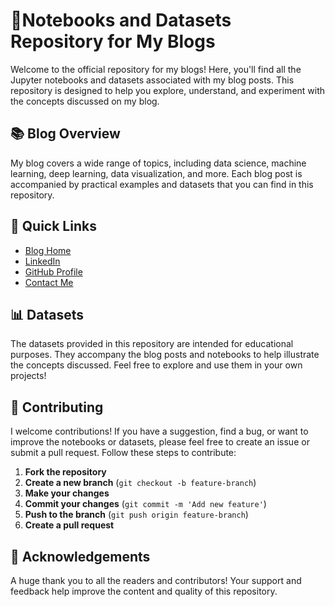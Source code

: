 # 🌟Notebooks and Datasets Repository for My Blogs

Welcome to the official repository for my blogs! Here, you'll find all the Jupyter notebooks and datasets associated with my blog posts. This repository is designed to help you explore, understand, and experiment with the concepts discussed on my blog.

## 📚 Blog Overview

My blog covers a wide range of topics, including data science, machine learning, deep learning, data visualization, and more. Each blog post is accompanied by practical examples and datasets that you can find in this repository.

## 🔗 Quick Links

- [Blog Home](https://medium.com/@chanakapinfo)
- [LinkedIn](https://www.linkedin.com/in/chanaka-prasanna)
- [GitHub Profile](https://github.com/Chanaka-Prasanna)
- [Contact Me](mailto:chanakapinfo@gmail.com)


## 📊 Datasets

The datasets provided in this repository are intended for educational purposes. They accompany the blog posts and notebooks to help illustrate the concepts discussed. Feel free to explore and use them in your own projects!

## 🤝 Contributing

I welcome contributions! If you have a suggestion, find a bug, or want to improve the notebooks or datasets, please feel free to create an issue or submit a pull request. Follow these steps to contribute:

1. **Fork the repository**
2. **Create a new branch** (`git checkout -b feature-branch`)
3. **Make your changes**
4. **Commit your changes** (`git commit -m 'Add new feature'`)
5. **Push to the branch** (`git push origin feature-branch`)
6. **Create a pull request**


## 🙌 Acknowledgements

A huge thank you to all the readers and contributors! Your support and feedback help improve the content and quality of this repository.

